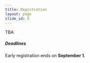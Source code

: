 ```yaml
---
title: Registration
layout: page
slide_id: 5
---
```


<!--
| Participant Type   | &nbsp; | Early Registration | &nbsp; | Full Registration | &nbsp; | On-Site Registration |
|:-------------------|:------:|:------------------:|:------:|:-----------------:|:------:|:--------------------:|
| Regular Member     | &nbsp; |        $525        | &nbsp; |       $625        | &nbsp; |         $675         |
| Student Member     | &nbsp; |        $350        | &nbsp; |       $425        | &nbsp; |         $450         |
| Regular Non-member | &nbsp; |        $605        | &nbsp; |       $705        | &nbsp; |         $755         |
| Student Non-member | &nbsp; |        $370        | &nbsp; |       $445        | &nbsp; |         $470         |

&nbsp;

Register via the Combustion Institute's website: <https://www.combustioninstitute.org/ci-event/11th-us-national-combustion-meeting/>

Registration fees include admission to all technical sessions, a delegate conference kit, morning and afternoon coffee breaks, lunch on Monday, the Sunday night welcome reception, and the Tuesday night banquet. **All** attendees, including presenters, must register for the conference.

The difference in registration fees between members and non-members is used to register non-members to their respective section of the Combustion Institute (for a duration of two years).
-->

TBA

##### Deadlines

Early registration ends on **September 1**.
